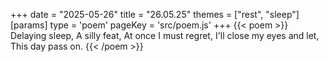 +++
date = "2025-05-26"
title = "26.05.25"
themes = ["rest", "sleep"]
[params]
  type = 'poem'
  pageKey = 'src/poem.js'
+++
{{< poem >}}
Delaying sleep,
A silly feat,
At once I must regret,
I'll close my eyes and let,
This day pass on.
{{< /poem >}}
